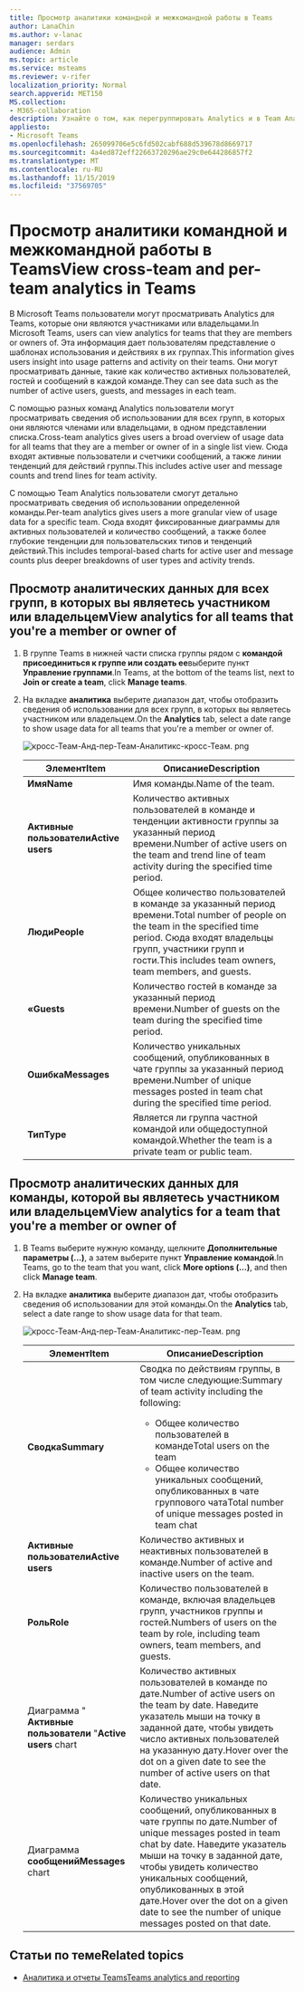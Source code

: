 ```yaml
---
title: Просмотр аналитики командной и межкомандной работы в Teams
author: LanaChin
ms.author: v-lanac
manager: serdars
audience: Admin
ms.topic: article
ms.service: msteams
ms.reviewer: v-rifer
localization_priority: Normal
search.appverid: MET150
MS.collection:
- M365-collaboration
description: Узнайте о том, как перегруппировать Analytics и в Team Analytics для групп, чтобы пользователи могли видеть данные об использовании для групп, участником которых они являются.
appliesto:
- Microsoft Teams
ms.openlocfilehash: 265099706e5c6fd502cabf688d539678d8669717
ms.sourcegitcommit: 4a4ed872eff22663720296ae29c0e644286857f2
ms.translationtype: MT
ms.contentlocale: ru-RU
ms.lasthandoff: 11/15/2019
ms.locfileid: "37569705"
---
```

# <a name="view-cross-team-and-per-team-analytics-in-teams"></a><span data-ttu-id="8b879-103">Просмотр аналитики командной и межкомандной работы в Teams</span><span class="sxs-lookup"><span data-stu-id="8b879-103">View cross-team and per-team analytics in Teams</span></span>

<span data-ttu-id="8b879-104">В Microsoft Teams пользователи могут просматривать Analytics для Teams, которые они являются участниками или владельцами.</span><span class="sxs-lookup"><span data-stu-id="8b879-104">In Microsoft Teams, users can view analytics for teams that they are members or owners of.</span></span> <span data-ttu-id="8b879-105">Эта информация дает пользователям представление о шаблонах использования и действиях в их группах.</span><span class="sxs-lookup"><span data-stu-id="8b879-105">This information gives users insight into usage patterns and activity on their teams.</span></span> <span data-ttu-id="8b879-106">Они могут просматривать данные, такие как количество активных пользователей, гостей и сообщений в каждой команде.</span><span class="sxs-lookup"><span data-stu-id="8b879-106">They can see data such as the number of active users, guests, and messages in each team.</span></span>

<span data-ttu-id="8b879-107">С помощью разных команд Analytics пользователи могут просматривать сведения об использовании для всех групп, в которых они являются членами или владельцами, в одном представлении списка.</span><span class="sxs-lookup"><span data-stu-id="8b879-107">Cross-team analytics gives users a broad overview of usage data for all teams that they are a member or owner of in a single list view.</span></span> <span data-ttu-id="8b879-108">Сюда входят активные пользователи и счетчики сообщений, а также линии тенденций для действий группы.</span><span class="sxs-lookup"><span data-stu-id="8b879-108">This includes active user and message counts and trend lines for team activity.</span></span>  

<span data-ttu-id="8b879-109">С помощью Team Analytics пользователи смогут детально просматривать сведения об использовании определенной команды.</span><span class="sxs-lookup"><span data-stu-id="8b879-109">Per-team analytics gives users a more granular view of usage data for a specific team.</span></span> <span data-ttu-id="8b879-110">Сюда входят фиксированные диаграммы для активных пользователей и количество сообщений, а также более глубокие тенденции для пользовательских типов и тенденций действий.</span><span class="sxs-lookup"><span data-stu-id="8b879-110">This includes temporal-based charts for active user and message counts plus deeper breakdowns of user types and activity trends.</span></span>

## <a name="view-analytics-for-all-teams-that-youre-a-member-or-owner-of"></a><span data-ttu-id="8b879-111">Просмотр аналитических данных для всех групп, в которых вы являетесь участником или владельцем</span><span class="sxs-lookup"><span data-stu-id="8b879-111">View analytics for all teams that you're a member or owner of</span></span>

1. <span data-ttu-id="8b879-112">В группе Teams в нижней части списка группы рядом с **командой присоединиться к группе или создать ее**выберите пункт **Управление группами**.</span><span class="sxs-lookup"><span data-stu-id="8b879-112">In Teams, at the bottom of the teams list, next to **Join or create a team**, click **Manage teams**.</span></span>
2. <span data-ttu-id="8b879-113">На вкладке **аналитика** выберите диапазон дат, чтобы отобразить сведения об использовании для всех групп, в которых вы являетесь участником или владельцем.</span><span class="sxs-lookup"><span data-stu-id="8b879-113">On the **Analytics** tab, select a date range to show usage data for all teams that you're a member or owner of.</span></span>

    ![кросс-Теам-Анд-пер-Теам-Аналитикс-кросс-Теам. png](../media/cross-team-and-per-team-analytics-cross-team.png)

    |<span data-ttu-id="8b879-115">Элемент</span><span class="sxs-lookup"><span data-stu-id="8b879-115">Item</span></span> |<span data-ttu-id="8b879-116">Описание</span><span class="sxs-lookup"><span data-stu-id="8b879-116">Description</span></span>  |
    |--------|-------------|
    |<span data-ttu-id="8b879-117">**Имя**</span><span class="sxs-lookup"><span data-stu-id="8b879-117">**Name**</span></span>   |<span data-ttu-id="8b879-118">Имя команды.</span><span class="sxs-lookup"><span data-stu-id="8b879-118">Name of the team.</span></span> |
    |<span data-ttu-id="8b879-119">**Активные пользователи**</span><span class="sxs-lookup"><span data-stu-id="8b879-119">**Active users**</span></span>   |<span data-ttu-id="8b879-120">Количество активных пользователей в команде и тенденции активности группы за указанный период времени.</span><span class="sxs-lookup"><span data-stu-id="8b879-120">Number of active users on the team and trend line of team activity during the specified time period.</span></span>
    |<span data-ttu-id="8b879-121">**Люди**</span><span class="sxs-lookup"><span data-stu-id="8b879-121">**People**</span></span>   |<span data-ttu-id="8b879-122">Общее количество пользователей в команде за указанный период времени.</span><span class="sxs-lookup"><span data-stu-id="8b879-122">Total number of people on the team in the specified time period.</span></span> <span data-ttu-id="8b879-123">Сюда входят владельцы групп, участники групп и гости.</span><span class="sxs-lookup"><span data-stu-id="8b879-123">This includes team owners, team members, and guests.</span></span>|
    |<span data-ttu-id="8b879-124">**«**</span><span class="sxs-lookup"><span data-stu-id="8b879-124">**Guests**</span></span>   |<span data-ttu-id="8b879-125">Количество гостей в команде за указанный период времени.</span><span class="sxs-lookup"><span data-stu-id="8b879-125">Number of guests on the team during the specified time period.</span></span> |
    |<span data-ttu-id="8b879-126">**Ошибка**</span><span class="sxs-lookup"><span data-stu-id="8b879-126">**Messages**</span></span>   |<span data-ttu-id="8b879-127">Количество уникальных сообщений, опубликованных в чате группы за указанный период времени.</span><span class="sxs-lookup"><span data-stu-id="8b879-127">Number of unique messages posted in team chat during the specified time period.</span></span> |
    |<span data-ttu-id="8b879-128">**Тип**</span><span class="sxs-lookup"><span data-stu-id="8b879-128">**Type**</span></span>   |<span data-ttu-id="8b879-129">Является ли группа частной командой или общедоступной командой.</span><span class="sxs-lookup"><span data-stu-id="8b879-129">Whether the team is a private team or public team.</span></span>|

## <a name="view-analytics-for-a-team-that-youre-a-member-or-owner-of"></a><span data-ttu-id="8b879-130">Просмотр аналитических данных для команды, которой вы являетесь участником или владельцем</span><span class="sxs-lookup"><span data-stu-id="8b879-130">View analytics for a team that you're a member or owner of</span></span>

1. <span data-ttu-id="8b879-131">В Teams выберите нужную команду, щелкните **Дополнительные параметры (...)**, а затем выберите пункт **Управление командой**.</span><span class="sxs-lookup"><span data-stu-id="8b879-131">In Teams, go to the team that you want, click **More options (...)**, and then click **Manage team**.</span></span>  
2. <span data-ttu-id="8b879-132">На вкладке **аналитика** выберите диапазон дат, чтобы отобразить сведения об использовании для этой команды.</span><span class="sxs-lookup"><span data-stu-id="8b879-132">On the **Analytics** tab, select a date range to show usage data for that team.</span></span>  

    ![кросс-Теам-Анд-пер-Теам-Аналитикс-пер-Теам. png](../media/cross-team-and-per-team-analytics-per-team.png)

    |<span data-ttu-id="8b879-134">Элемент</span><span class="sxs-lookup"><span data-stu-id="8b879-134">Item</span></span> |<span data-ttu-id="8b879-135">Описание</span><span class="sxs-lookup"><span data-stu-id="8b879-135">Description</span></span>  |
    |--------|-------------|
    |<span data-ttu-id="8b879-136">**Сводка**</span><span class="sxs-lookup"><span data-stu-id="8b879-136">**Summary**</span></span>   |<span data-ttu-id="8b879-137">Сводка по действиям группы, в том числе следующие:</span><span class="sxs-lookup"><span data-stu-id="8b879-137">Summary of team activity including the following:</span></span><ul><li><span data-ttu-id="8b879-138">Общее количество пользователей в команде</span><span class="sxs-lookup"><span data-stu-id="8b879-138">Total users on the team</span></span></li> <li> <span data-ttu-id="8b879-139">Общее количество уникальных сообщений, опубликованных в чате группового чата</span><span class="sxs-lookup"><span data-stu-id="8b879-139">Total number of unique messages posted in team chat</span></span> </li> </ul> |
    |<span data-ttu-id="8b879-140">**Активные пользователи**</span><span class="sxs-lookup"><span data-stu-id="8b879-140">**Active users**</span></span>   |<span data-ttu-id="8b879-141">Количество активных и неактивных пользователей в команде.</span><span class="sxs-lookup"><span data-stu-id="8b879-141">Number of active and inactive users on the team.</span></span>|
    |<span data-ttu-id="8b879-142">**Роль**</span><span class="sxs-lookup"><span data-stu-id="8b879-142">**Role**</span></span>   |<span data-ttu-id="8b879-143">Количество пользователей в команде, включая владельцев групп, участников группы и гостей.</span><span class="sxs-lookup"><span data-stu-id="8b879-143">Numbers of users on the team by role, including team owners, team members, and guests.</span></span>|
    |<span data-ttu-id="8b879-144">Диаграмма " **Активные пользователи** "</span><span class="sxs-lookup"><span data-stu-id="8b879-144">**Active users** chart</span></span>  |<span data-ttu-id="8b879-145">Количество активных пользователей в команде по дате.</span><span class="sxs-lookup"><span data-stu-id="8b879-145">Number of active users on the team by date.</span></span> <span data-ttu-id="8b879-146">Наведите указатель мыши на точку в заданной дате, чтобы увидеть число активных пользователей на указанную дату.</span><span class="sxs-lookup"><span data-stu-id="8b879-146">Hover over the dot on a given date to see the number of active users on that date.</span></span>|
    |<span data-ttu-id="8b879-147">Диаграмма **сообщений**</span><span class="sxs-lookup"><span data-stu-id="8b879-147">**Messages** chart</span></span>  |<span data-ttu-id="8b879-148">Количество уникальных сообщений, опубликованных в чате группы по дате.</span><span class="sxs-lookup"><span data-stu-id="8b879-148">Number of unique messages posted in team chat by date.</span></span> <span data-ttu-id="8b879-149">Наведите указатель мыши на точку в заданной дате, чтобы увидеть количество уникальных сообщений, опубликованных в этой дате.</span><span class="sxs-lookup"><span data-stu-id="8b879-149">Hover over the dot on a given date to see the number of unique messages posted on that date.</span></span>|

## <a name="related-topics"></a><span data-ttu-id="8b879-150">Статьи по теме</span><span class="sxs-lookup"><span data-stu-id="8b879-150">Related topics</span></span>

- [<span data-ttu-id="8b879-151">Аналитика и отчеты Teams</span><span class="sxs-lookup"><span data-stu-id="8b879-151">Teams analytics and reporting</span></span>](teams-reporting-reference.md)